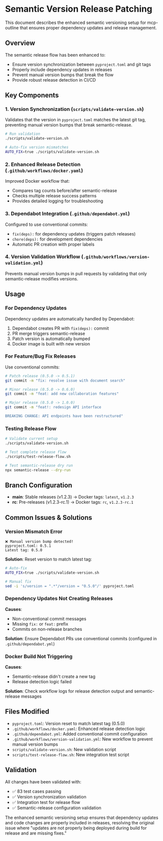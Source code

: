 # Semantic Version Release Patching

This document describes the enhanced semantic versioning setup for mcp-outline that ensures proper dependency updates and release management.

## Overview

The semantic release flow has been enhanced to:
- Ensure version synchronization between `pyproject.toml` and git tags
- Properly include dependency updates in releases
- Prevent manual version bumps that break the flow
- Provide robust release detection in CI/CD

## Key Components

### 1. Version Synchronization (`scripts/validate-version.sh`)

Validates that the version in `pyproject.toml` matches the latest git tag, preventing manual version bumps that break semantic-release.

```bash
# Run validation
./scripts/validate-version.sh

# Auto-fix version mismatches
AUTO_FIX=true ./scripts/validate-version.sh
```

### 2. Enhanced Release Detection (`.github/workflows/docker.yaml`)

Improved Docker workflow that:
- Compares tag counts before/after semantic-release
- Checks multiple release success patterns
- Provides detailed logging for troubleshooting

### 3. Dependabot Integration (`.github/dependabot.yml`)

Configured to use conventional commits:
- `fix(deps):` for dependency updates (triggers patch releases)
- `chore(deps):` for development dependencies
- Automatic PR creation with proper labels

### 4. Version Validation Workflow (`.github/workflows/version-validation.yml`)

Prevents manual version bumps in pull requests by validating that only semantic-release modifies versions.

## Usage

### For Dependency Updates

Dependency updates are automatically handled by Dependabot:

1. Dependabot creates PR with `fix(deps):` commit
2. PR merge triggers semantic-release
3. Patch version is automatically bumped
4. Docker image is built with new version

### For Feature/Bug Fix Releases

Use conventional commits:

```bash
# Patch release (0.5.0 -> 0.5.1)
git commit -m "fix: resolve issue with document search"

# Minor release (0.5.0 -> 0.6.0)  
git commit -m "feat: add new collaboration features"

# Major release (0.5.0 -> 1.0.0)
git commit -m "feat!: redesign API interface

BREAKING CHANGE: API endpoints have been restructured"
```

### Testing Release Flow

```bash
# Validate current setup
./scripts/validate-version.sh

# Test complete release flow
./scripts/test-release-flow.sh

# Test semantic-release dry run
npx semantic-release --dry-run
```

## Branch Configuration

- **main**: Stable releases (v1.2.3) → Docker tags: `latest`, `v1.2.3`
- **rc**: Pre-releases (v1.2.3-rc.1) → Docker tags: `rc`, `v1.2.3-rc.1`

## Common Issues & Solutions

### Version Mismatch Error

```
❌ Manual version bump detected!
pyproject.toml: 0.5.1
Latest tag: 0.5.0
```

**Solution**: Reset version to match latest tag:
```bash
# Auto-fix
AUTO_FIX=true ./scripts/validate-version.sh

# Manual fix
sed -i 's/version = ".*"/version = "0.5.0"/' pyproject.toml
```

### Dependency Updates Not Creating Releases

**Causes**:
- Non-conventional commit messages
- Missing `fix:` or `feat:` prefix
- Commits on non-release branches

**Solution**: Ensure Dependabot PRs use conventional commits (configured in `.github/dependabot.yml`)

### Docker Build Not Triggering

**Causes**:
- Semantic-release didn't create a new tag
- Release detection logic failed

**Solution**: Check workflow logs for release detection output and semantic-release messages

## Files Modified

- `pyproject.toml`: Version reset to match latest tag (0.5.0)
- `.github/workflows/docker.yaml`: Enhanced release detection logic
- `.github/dependabot.yml`: Added conventional commit configuration
- `.github/workflows/version-validation.yml`: New workflow to prevent manual version bumps
- `scripts/validate-version.sh`: New validation script
- `scripts/test-release-flow.sh`: New integration test script

## Validation

All changes have been validated with:
- ✅ 83 test cases passing
- ✅ Version synchronization validation
- ✅ Integration test for release flow
- ✅ Semantic-release configuration validation

The enhanced semantic versioning setup ensures that dependency updates and code changes are properly included in releases, resolving the original issue where "updates are not properly being deployed during build for release and are missing fixes."
